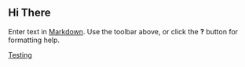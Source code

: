## Hi There

Enter text in [Markdown](http://daringfireball.net/projects/markdown/). Use the toolbar above, or click the **?** button for formatting help.

[Testing](nested1.md)
